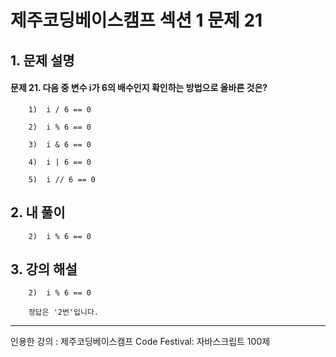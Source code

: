 # 제주코딩베이스캠프 섹션 1 문제 21

## 1. 문제 설명

#### 문제 21. 다음 중 변수 i가 6의 배수인지 확인하는 방법으로 올바른 것은?

        1)  i / 6 == 0
          
        2)  i % 6 == 0
         
        3)  i & 6 == 0
         
        4)  i | 6 == 0
          
        5)  i // 6 == 0
   
## 2. 내 풀이

        2)  i % 6 == 0

## 3. 강의 해설

        2)  i % 6 == 0

        정답은 '2번'입니다.

***

인용한 강의 : 제주코딩베이스캠프 Code Festival: 자바스크립트 100제
